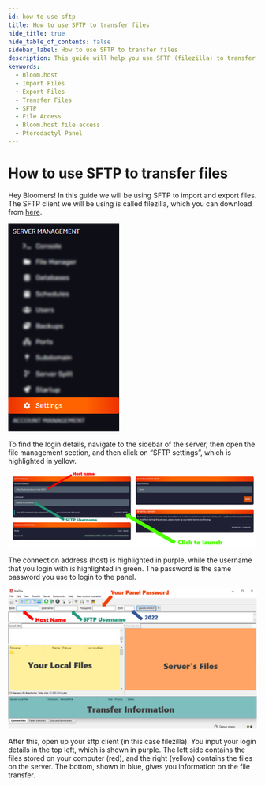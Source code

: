 ```yaml
---
id: how-to-use-sftp
title: How to use SFTP to transfer files
hide_title: true
hide_table_of_contents: false
sidebar_label: How to use SFTP to transfer files
description: This guide will help you use SFTP (filezilla) to transfer files.
keywords:
  - Bloom.host
  - Import Files
  - Export Files
  - Transfer Files
  - SFTP
  - File Access
  - Bloom.host file access
  - Pterodactyl Panel
---
```

# How to use SFTP to transfer files



Hey Bloomers! In this guide we will be using SFTP to import and export files. The SFTP client we will be using is called filezilla, which you can download from [here](https://filezilla-project.org/download.php?show_all=1). 

![Bloom.host How to use SFTP](../static/img/how-to-use-sftp/how-to-use-sftp2.png)

To find the login details, navigate to the sidebar of the server, then open the file management section, and then click on “SFTP settings”, which is highlighted in yellow.

![Bloom.host How to use SFTP](../static/img/how-to-use-sftp/how-to-use-sftp3.png)

The connection address (host) is highlighted in purple, while the username that you login with is highlighted in green. The password is the same password you use to login to the panel.

![Bloom.host How to use SFTP](../static/img/how-to-use-sftp/how-to-use-sftp4.png)

After this, open up your sftp client (in this case filezilla). You input your login details in the top left, which is shown in purple. The left side contains the files stored on your computer (red), and the right (yellow) contains the files on the server. The bottom, shown in blue, gives you information on the file transfer. 
